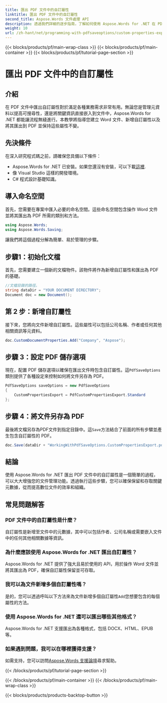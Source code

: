 ```yaml
---
title: 匯出 PDF 文件中的自訂屬性
linktitle: 匯出 PDF 文件中的自訂屬性
second_title: Aspose.Words 文件處理 API
description: 透過我們詳細的逐步指南，了解如何使用 Aspose.Words for .NET 在 PDF 文件中匯出自訂屬性。
weight: 10
url: /zh-hant/net/programming-with-pdfsaveoptions/custom-properties-export/
---
```


{{< blocks/products/pf/main-wrap-class >}}
{{< blocks/products/pf/main-container >}}
{{< blocks/products/pf/tutorial-page-section >}}

# 匯出 PDF 文件中的自訂屬性

## 介紹

在 PDF 文件中匯出自訂屬性對於滿足各種業務需求非常有用。無論您是管理元資料以提高可搜尋性，還是將關鍵資訊直接嵌入到文件中，Aspose.Words for .NET 都能讓流程無縫進行。本教學將指導您建立 Word 文件、新增自訂屬性以及將其匯出到 PDF 並保持這些屬性不變。

## 先決條件

在深入研究程式碼之前，請確保您具備以下條件：

-  Aspose.Words for .NET 已安裝。如果您還沒有安裝，可以下載[這裡](https://releases.aspose.com/words/net/).
- 像 Visual Studio 這樣的開發環境。
- C# 程式設計基礎知識。

## 導入命名空間

首先，您需要在專案中匯入必要的命名空間。這些命名空間包含操作 Word 文件並將其匯出為 PDF 所需的類別和方法。

```csharp
using Aspose.Words;
using Aspose.Words.Saving;
```

讓我們將這個過程分解為簡單、易於管理的步驟。

## 步驟1：初始化文檔

首先，您需要建立一個新的文檔物件。該物件將作為新增自訂屬性和匯出為 PDF 的基礎。

```csharp
//文檔目錄的路徑。
string dataDir = "YOUR DOCUMENT DIRECTORY";
Document doc = new Document();
```

## 第 2 步：新增自訂屬性

接下來，您將向文件新增自訂屬性。這些屬性可以包括公司名稱、作者或任何其他相關資訊等元資料。

```csharp
doc.CustomDocumentProperties.Add("Company", "Aspose");
```

## 步驟 3：設定 PDF 儲存選項

現在，配置 PDF 儲存選項以確保在匯出文件時包含自訂屬性。這`PdfSaveOptions`類別提供了各種設定來控制如何將文件另存為 PDF。

```csharp
PdfSaveOptions saveOptions = new PdfSaveOptions
{
    CustomPropertiesExport = PdfCustomPropertiesExport.Standard
};
```

## 步驟 4：將文件另存為 PDF

最後將文檔另存為PDF文件到指定目錄中。這`Save`方法結合了前面的所有步驟並產生包含自訂屬性的 PDF。

```csharp
doc.Save(dataDir + "WorkingWithPdfSaveOptions.CustomPropertiesExport.pdf", saveOptions);
```

## 結論

使用 Aspose.Words for .NET 匯出 PDF 文件中的自訂屬性是一個簡單的過程，可以大大增強您的文件管理功能。透過執行這些步驟，您可以確保保留和存取關鍵元數據，從而提高數位文件的效率和組織。

## 常見問題解答

### PDF 文件中的自訂屬性是什麼？
自訂屬性是新增至文件中的元數據，其中可以包括作者、公司名稱或需要嵌入文件中的任何其他相關數據等資訊。

### 為什麼應該使用 Aspose.Words for .NET 匯出自訂屬性？
Aspose.Words for .NET 提供了強大且易於使用的 API，用於操作 Word 文件並將其匯出為 PDF，確保自訂屬性保留並可存取。

### 我可以為文件新增多個自訂屬性嗎？
是的，您可以透過呼叫以下方法來為文件新增多個自訂屬性`Add`您想要包含的每個屬性的方法。

### 使用 Aspose.Words for .NET 還可以匯出哪些其他格式？
Aspose.Words for .NET 支援匯出為各種格式，包括 DOCX、HTML、EPUB 等。

### 如果遇到問題，我可以在哪裡獲得支援？
如需支持，您可以訪問[Aspose.Words 支援論壇](https://forum.aspose.com/c/words/8)尋求幫助。

{{< /blocks/products/pf/tutorial-page-section >}}

{{< /blocks/products/pf/main-container >}}
{{< /blocks/products/pf/main-wrap-class >}}

{{< blocks/products/products-backtop-button >}}
